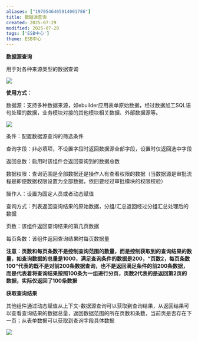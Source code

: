 ```yaml
---
aliases: ["1970546405914001786"]
title: 数据源查询
created: 2025-07-29
modified: 2025-07-29
tags: ['ESB中心']
theme: ESB中心
---
```


**数据源查询**

用于对各种来源类型的数据查询

![](https://myhelpdoc.oss-cn-heyuan.aliyuncs.com/mdimages/c48959ba673819e0a0ba8d3f6a5acfd9.jpg)

**使用方式：**

数据源：支持多种数据来源，如ebuilder应用表单原始数据，经过数据加工SQL语句处理的数据，业务模块对接的其他模块相关数据、外部数据源等。

![](https://myhelpdoc.oss-cn-heyuan.aliyuncs.com/mdimages/bca297711372c7f422ac68a803838c1f.jpg',)

条件：配置数据源查询的筛选条件

查询字段：非必填项，不设置字段时返回数据源全部字段，设置时仅返回选中字段

返回总数：启用时该组件会返回查询到的数据总数

数据权限：查询范围是全部数据还是操作人有查看权限的数据（当数据源是审批流程是即便数据权限设置为全部数据，依旧要经过审批模块的权限校验）

操作人：设置为固定人员或者动态赋值

查询方式：列表返回查询结果的原始数据，分组/汇总返回经过分组汇总处理后的数据

页数：该组件返回查询结果的第几页数据

每页条数：该组件返回查询结果时每页数据量

**注意：页数和每页条数不是控制查询范围的数量，而是控制获取到的查询结果的数量，如查询数据的总量是1000，满足查询条件的数据是200，“页数2，每页条数100”代表的既不是对前200条数据查询，也不是返回满足条件的前200条数据，而是代表着将查询结果按照100条为一组进行分页，页数2代表的是返回第2页的数据，实际仅返回了100条数据**

**获取查询结果**

其他组件通过动态赋值从上下文-数据源查询可以获取到查询结果，从返回结果可以查看查询结果的数据总量，返回数据范围的所在页数和条数，当前页是否存在下一页；从表单数据可以获取到查询字段具体数据

![](https://myhelpdoc.oss-cn-heyuan.aliyuncs.com/mdimages/1c76a390c133ab68083ba95dcb1c623c.jpg)

